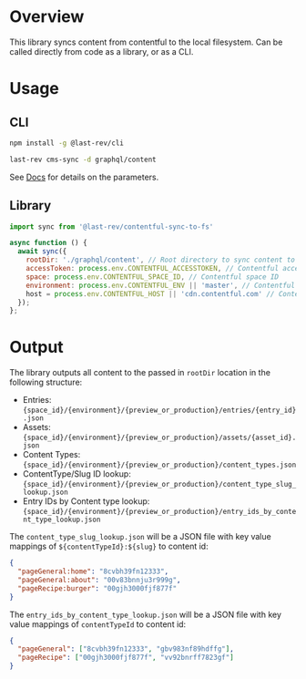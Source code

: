 # Overview

This library syncs content from contentful to the local filesystem. Can be called directly from code as a library, or as a CLI.

# Usage

## CLI

```bash
npm install -g @last-rev/cli

last-rev cms-sync -d graphql/content
```

See [Docs](../cli/src/commands/cms-sync/README.md) for details on the parameters.

## Library

```Javascript
import sync from '@last-rev/contentful-sync-to-fs'

async function () {
  await sync({
    rootDir: './graphql/content', // Root directory to sync content to
    accessToken: process.env.CONTENTFUL_ACCESSTOKEN, // Contentful access token
    space: process.env.CONTENTFUL_SPACE_ID, // Contentful space ID
    environment: process.env.CONTENTFUL_ENV || 'master', // Contentful environment
    host = process.env.CONTENTFUL_HOST || 'cdn.contentful.com' // Contentful host
  });
};
```

# Output

The library outputs all content to the passed in `rootDir` location in the following structure:

- Entries: `{space_id}/{environment}/{preview_or_production}/entries/{entry_id}.json`
- Assets: `{space_id}/{environment}/{preview_or_production}/assets/{asset_id}.json`
- Content Types: `{space_id}/{environment}/{preview_or_production}/content_types.json`
- ContentType/Slug ID lookup: `{space_id}/{environment}/{preview_or_production}/content_type_slug_lookup.json`
- Entry IDs by Content type lookup: `{space_id}/{environment}/{preview_or_production}/entry_ids_by_content_type_lookup.json`

The `content_type_slug_lookup.json` will be a JSON file with key value mappings of `${contentTypeId}:${slug}` to content id:

```json
{
  "pageGeneral:home": "8cvbh39fn12333",
  "pageGeneral:about": "00v83bnnju3r999g",
  "pageRecipe:burger": "00gjh3000fjf877f"
}
```

The `entry_ids_by_content_type_lookup.json` will be a JSON file with key value mappings of `contentTypeId` to content id:

```json
{
  "pageGeneral": ["8cvbh39fn12333", "gbv983nf89hdffg"],
  "pageRecipe": ["00gjh3000fjf877f", "vv92bnrff7823gf"]
}
```
